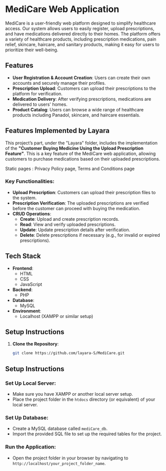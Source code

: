 # MediCare Web Application

MediCare is a user-friendly web platform designed to simplify healthcare access. Our system allows users to easily register, upload prescriptions, and have medications delivered directly to their homes. The platform offers a variety of healthcare products, including prescription medications, pain relief, skincare, haircare, and sanitary products, making it easy for users to prioritize their well-being.

## Features
- **User Registration & Account Creation**: Users can create their own accounts and securely manage their profiles.
- **Prescription Upload**: Customers can upload their prescriptions to the platform for verification.
- **Medication Delivery**: After verifying prescriptions, medications are delivered to users' homes.
- **Product Catalog**: Users can browse a wide range of healthcare products including Panadol, skincare, and haircare essentials.

## Features Implemented by Layara
This project’s part, under the "Layara" folder, includes the implementation of the **"Customer Buying Medicine Using the Upload Prescription Feature"**. This is a key feature of the MediCare web application, allowing customers to purchase medications based on their uploaded prescriptions.

Static pages : Privacy Policy page, Terms and Conditions page

### Key Functionalities:
- **Upload Prescription**: Customers can upload their prescription files to the system.
- **Prescription Verification**: The uploaded prescriptions are verified before the customer can proceed with buying the medication.
- **CRUD Operations**: 
    - **Create**: Upload and create prescription records.
    - **Read**: View and verify uploaded prescriptions.
    - **Update**: Update prescription details after verification.
    - **Delete**: Delete prescriptions if necessary (e.g., for invalid or expired prescriptions).

## Tech Stack
- **Frontend**: 
    - HTML
    - CSS
    - JavaScript
- **Backend**: 
    - PHP
- **Database**: 
    - MySQL
- **Environment**: 
    - Localhost (XAMPP or similar setup)

## Setup Instructions
1. **Clone the Repository**:
   ```bash
   git clone https://github.com/layara-S/MediCare.git

## Setup Instructions

### Set Up Local Server:
- Make sure you have XAMPP or another local server setup.
- Place the project folder in the `htdocs` directory (or equivalent) of your local server.

### Set Up Database:
- Create a MySQL database called `mediCare_db`.
- Import the provided SQL file to set up the required tables for the project.

### Run the Application:
- Open the project folder in your browser by navigating to `http://localhost/your_project_folder_name`.
